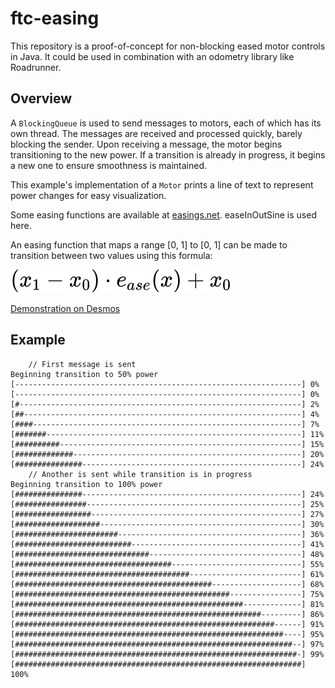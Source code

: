 # ftc-easing

This repository is a proof-of-concept for non-blocking eased motor controls in
Java. It could be used in combination with an odometry library like Roadrunner.

## Overview

A `BlockingQueue` is used to send messages to motors, each of which has its own
thread. The messages are received and processed quickly, barely blocking the
sender. Upon receiving a message, the motor begins
transitioning to the new power. If a transition is already in progress, it
begins a new one to ensure smoothness is maintained.

This example's implementation of a `Motor` prints a line of text to represent
power changes for easy visualization.

Some easing functions are available at [easings.net](https://easings.net).
easeInOutSine is used here.

An easing function that maps a range [0, 1] to [0, 1] can be made to transition
between two values using this formula:

![math](math.svg)

[Demonstration on Desmos](https://www.desmos.com/calculator/5xyatl4dun)

## Example

```text
    // First message is sent
Beginning transition to 50% power
[----------------------------------------------------------------] 0%
[----------------------------------------------------------------] 0%
[#---------------------------------------------------------------] 2%
[##--------------------------------------------------------------] 4%
[####------------------------------------------------------------] 7%
[#######---------------------------------------------------------] 11%
[##########------------------------------------------------------] 15%
[#############---------------------------------------------------] 20%
[###############-------------------------------------------------] 24%
    // Another is sent while transition is in progress
Beginning transition to 100% power
[###############-------------------------------------------------] 24%
[################------------------------------------------------] 25%
[#################-----------------------------------------------] 27%
[###################---------------------------------------------] 30%
[#######################-----------------------------------------] 36%
[##########################--------------------------------------] 41%
[##############################----------------------------------] 48%
[###################################-----------------------------] 55%
[#######################################-------------------------] 61%
[############################################--------------------] 68%
[################################################----------------] 75%
[###################################################-------------] 81%
[#######################################################---------] 86%
[##########################################################------] 91%
[############################################################----] 95%
[##############################################################--] 97%
[###############################################################-] 99%
[################################################################] 100%
```

